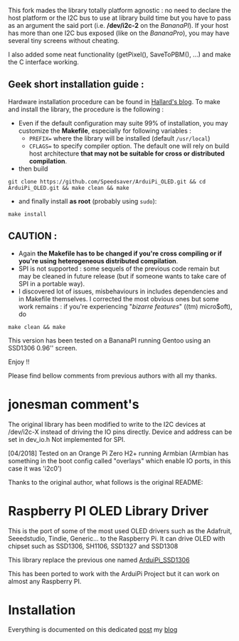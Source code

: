 This fork mades the library totally platform agnostic : no need to declare the host platform or the I2C bus to use at library build time but you have to pass as an argument the said port (i.e. **/dev/i2c-2** on the *BananaPI*).
If your host has more than one I2C bus exposed (like on the *BananaPro*), you may have several tiny screens without cheating.

I also added some neat functionality (getPixel(), SaveToPBM(), ...) and make the C interface working.

Geek short installation guide :
-------------------------------

Hardware installation procedure can be found in [Hallard's blog][2]. To make and install the library, the procedure is the following :

* Even if the default configuration may suite 99% of installation, you may customize the **Makefile**, especially for following variables :
  - `PREFIX=` where the library will be installed (default `/usr/local`)
  - `CFLAGS=` to specify compiler option. The default one will rely on build host architecture **that may not be suitable for cross or distributed compilation**.
* then build
```
git clone https://github.com/Speedsaver/ArduiPi_OLED.git && cd ArduiPi_OLED.git && make clean && make
```
* and finally install **as root** (probably using `sudo`):
~~~~
make install
~~~~

CAUTION :
---------

- Again **the Makefile has to be changed if you're cross compiling or if you're using heterogeneous distributed compilation**.
- SPI is not supported : some sequels of the previous code remain but may be cleaned in future release (but if someone wants to take care of SPI in a portable way).
- I discovered lot of issues, misbehaviours in includes dependencies and in Makefile themselves. I corrected the most obvious ones but some work remains : if you're experiencing "*bizarre features*" ((tm) micro$oft), do
```
make clean && make
```


This version has been tested on a BananaPI running Gentoo using an SSD1306 0.96'' screen.

Enjoy !!

Please find bellow comments from previous authors with all my thanks.

jonesman comment's
===================

The original library has been modified to write to the I2C devices at /dev/i2c-X
instead of driving the IO pins directly.
Device and address can be set in dev_io.h
Not implemented for SPI.

[04/2018] Tested on an Orange Pi Zero H2+ running Armbian
(Armbian has something in the boot config called "overlays" which enable IO ports, in this case it was 'i2c0')

Thanks to the original author, what follows is the original README:


Raspberry PI OLED Library Driver
================================

This is the port of some of the most used OLED drivers such as the Adafruit, Seeedstudio, Tindie, Generic... to
the Raspberry Pi. It can drive OLED with chipset such as SSD1306, SH1106, SSD1327 and SSD1308

This library replace the previous one named [ArduiPi_SSD1306][1]

This has been ported to work with the ArduiPi Project but it can work on almost any Raspberry PI.


Installation
============

Everything is documented on this dedicated [post][2] my [blog][3]


[1]: https://github.com/hallard/ArduiPi_SSD1306
[2]: http://hallard.me/adafruit-oled-display-driver-for-pi/
[3]: https://hallard.me

